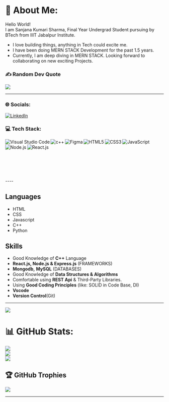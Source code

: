  # 💫 About Me:
Hello World!<br> I am Sanjana Kumari Sharma, Final Year Undergrad Student pursuing by BTech from IIIT Jabalpur Institute. 
- I love building things, anything in Tech could excite me. 
- I have been doing MERN STACK Development for the past 1.5 years. 
- Currently, I am deep diving in MERN STACK. Looking forward to collaborating on new exciting Projects.

### ✍️ Random Dev Quote
![](https://quotes-github-readme.vercel.app/api?type=horizontal&theme=radical)

-----
### 🌐 Socials:
[![LinkedIn](https://img.shields.io/badge/LinkedIn-%230077B5.svg?logo=linkedin&logoColor=white)](https://www.linkedin.com/in/sanjanasharma14/)


### 💻 Tech Stack:
<img align="left" alt="Visual Studio Code" src="https://img.shields.io/badge/Visual_Studio_Code-0078D4?style=for-the-badge&logo=visual%20studio%20code&logoColor=white" />
<img align="left" alt="c++" src="https://img.shields.io/badge/c++-%2300599C.svg?style=for-the-badge&logo=c%2B%2B&logoColor=white" /> 
<img align="left" alt="Figma" src="https://img.shields.io/badge/figma-%23F24E1E.svg?style=for-the-badge&logo=figma&logoColor=white" />  
<img align="left" alt="HTML5" src="https://img.shields.io/badge/HTML5-E34F26?style=for-the-badge&logo=html5&logoColor=white" />
<img align="left" alt="CSS3" src="https://img.shields.io/badge/CSS3-1572B6?style=for-the-badge&logo=css3&logoColor=white" />
<img align="left" alt="JavaScript" src="https://img.shields.io/badge/JavaScript-323330?style=for-the-badge&logo=javascript&logoColor=F7DF1E" />
<img align="left" alt="Node.js" src="https://img.shields.io/badge/Node.js-339933?style=for-the-badge&logo=nodedotjs&logoColor=white" />
<img align="left" alt="React.js" src="https://img.shields.io/badge/React.js-61DAFB?style=for-the-badge&logo=reactdotjs&logoColor=white" />
<br/>
<p>&nbsp;</p>
<img align="left" src="https://img.shields.io/badge/MongoDB-4EA94B?style=for-the-badge&logo=mongodb&logoColor=white" alt="">
<br/>
<p>&nbsp;</p>
----

## Languages
  - HTML
  - CSS
  - Javascript
  - C++
  - Python

 
## Skills
- Good Knowledge of **C++** Language
- **React.js, Node.js & Express.js** (FRAMEWORKS)
- **Mongodb,** **MySQL** (DATABASES)
- Good Knowledge of **Data Structures & Algorithms** 
- Comfortable using **REST Api** & Third-Party Libraries.
- Using **Good Coding Principles** (like: SOLID in Code Base, DI)
- **Vscode**
- **Version Control**(Git)

---
[![](https://visitcount.itsvg.in/api?id=sanxzk&icon=0&color=0)](https://visitcount.itsvg.in)

<!-- Proudly created with GPRM ( https://gprm.itsvg.in ) -->

# 📊 GitHub Stats:
![](https://github-readme-stats.vercel.app/api?username=sanxzk&theme=dark&hide_border=false&include_all_commits=false&count_private=false)<br/>
![](https://github-readme-streak-stats.herokuapp.com/?user=sanxzk&theme=dark&hide_border=false)<br/>
![](https://github-readme-stats.vercel.app/api/top-langs/?username=sanxzk&theme=dark&hide_border=false&include_all_commits=false&count_private=false&layout=compact)

## 🏆 GitHub Trophies
![](https://github-profile-trophy.vercel.app/?username=sanxzk&theme=radical&no-frame=false&no-bg=true&margin-w=4)

<!-- ### 😂 Random Dev Meme
<img src="https://rm.up.railway.app/" width="512px"/> -->

---

<!-- ![stats](https://github-readme-stats.vercel.app/api?username=sanxzksanxzk&&show_icons=true&title_color=ffffff&icon_color=90ee90&text_color=daf7dc&bg_color=151515
) -->

 <!---
sanxzk/sanxzk is a ✨ special ✨ repository because its `README.md` (this file) appears on your GitHub profile.
You can click the Preview link to take a look at your changes.
--->
